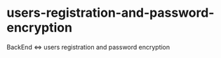 # users-registration-and-password-encryption
BackEnd &lt;=> users registration and password encryption
